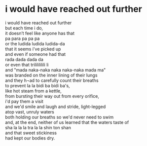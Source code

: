 # i would have reached out further

i would have reached out further  
but each time i do,  
it doesn’t feel like anyone has that  
pa para pa pa pa  
or the ludida ludida ludida-da  
that it seems i've picked up  
and even if someone had that  
rada dada dada da  
or even that trililililili li  
and "mada naka-naka naka naka-naka mada ma"   
was branded on the inner lining of their lungs  
and they h¬ad to carefully count their breaths  
to prevent la la bidi ba bidi ba's,  
like hot steam from a kettle,  
from bursting their way out from every orifice,  
i'd pay them a visit  
and we'd smile and laugh and stride, light-legged  
atop vast, unruly waters  
both holding our breaths so we'd never need to swim  
and, at the end, neither of us learned that the waters taste of  
sha la la la tra la la shin ton shan  
and that sweet stickiness  
had kept our bodies dry. 
